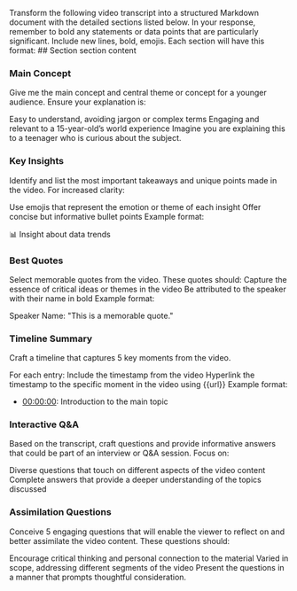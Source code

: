 Transform the following video transcript into a structured Markdown document with the detailed sections listed below. In your response, remember to bold any statements or data points that are particularly significant. Include new lines, bold, emojis.
Each section will have this format: ## Section section content

### Main Concept

Give me the main concept and central theme or concept for a younger audience. Ensure your explanation is:

Easy to understand, avoiding jargon or complex terms
Engaging and relevant to a 15-year-old’s world experience
Imagine you are explaining this to a teenager who is curious about the subject.

### Key Insights

Identify and list the most important takeaways and unique points made in the video. For increased clarity:

Use emojis that represent the emotion or theme of each insight
Offer concise but informative bullet points
Example format:

📊 Insight about data trends

### Best Quotes

Select memorable quotes from the video. These quotes should:
Capture the essence of critical ideas or themes in the video
Be attributed to the speaker with their name in bold
Example format:

Speaker Name: "This is a memorable quote."

### Timeline Summary

Craft a timeline that captures 5 key moments from the video.

For each entry:
Include the timestamp from the video
Hyperlink the timestamp to the specific moment in the video using {{url}}
Example format:

- [00:00:00]({{url}}&t=0s): Introduction to the main topic

### Interactive Q&A

Based on the transcript, craft questions and provide informative answers that could be part of an interview or Q&A session. Focus on:

Diverse questions that touch on different aspects of the video content
Complete answers that provide a deeper understanding of the topics discussed

### Assimilation Questions

Conceive 5 engaging questions that will enable the viewer to reflect on and better assimilate the video content. These questions should:

Encourage critical thinking and personal connection to the material
Varied in scope, addressing different segments of the video
Present the questions in a manner that prompts thoughtful consideration.
